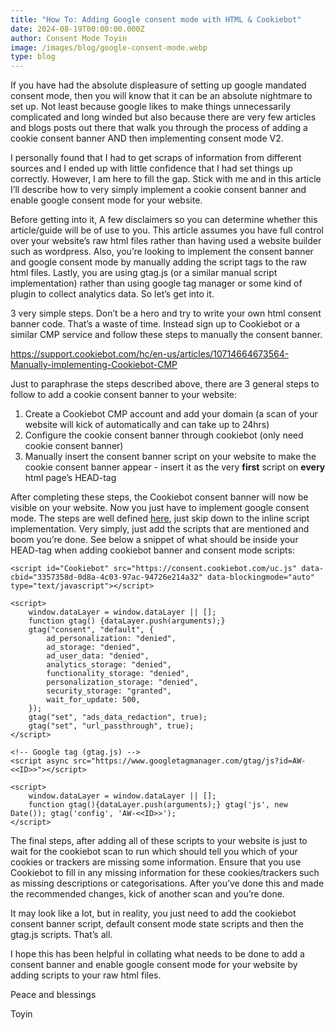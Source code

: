 ```yaml
---
title: "How To: Adding Google consent mode with HTML & Cookiebot"
date: 2024-08-19T00:00:00.000Z
author: Consent Mode Toyin
image: /images/blog/google-consent-mode.webp
type: blog
---
```

If you have had the absolute displeasure of setting up google mandated consent mode, then you will know that it can be an absolute nightmare to set up. Not least because google likes to make things unnecessarily complicated and long winded but also because there are very few articles and blogs posts out there that walk you through the process of adding a cookie consent banner AND then implementing consent mode V2. 

I personally found that I had to get scraps of information from different sources and I ended up with little confidence that I had set things up correctly. However, I am here to fill the gap. Stick with me and in this article I’ll describe how to very simply implement a cookie consent banner and enable google consent mode for your website.

Before getting into it, A few disclaimers so you can determine whether this article/guide will be of use to you. This article assumes you have full control over your website’s raw html files rather than having used a website builder such as wordpress. Also, you’re looking to implement the consent banner and google consent mode by manually adding the script tags to the raw html files. Lastly, you are using gtag.js (or a similar manual script implementation) rather than using google tag manager or some kind of plugin to collect analytics data. So let’s get into it. 

3 very simple steps. Don’t be a hero and try to write your own html consent banner code. That’s a waste of time. Instead sign up to Cookiebot or a similar CMP service and follow these steps to manually the consent banner.

<https://support.cookiebot.com/hc/en-us/articles/10714664673564-Manually-implementing-Cookiebot-CMP>

Just to paraphrase the steps described above, there are 3 general steps to follow to add a cookie consent banner to your website:

1. Create a Cookiebot CMP account and add your domain (a scan of your website will kick of automatically and can take up to 24hrs)
2. Configure the cookie consent banner through cookiebot (only need cookie consent banner)
3. Manually insert the consent banner script on your website to make the cookie consent banner appear - insert it as the very **first** script on **every** html page’s HEAD-tag

After completing these steps, the Cookiebot consent banner will now be visible on your website. Now you just have to implement google consent mode. The steps are well defined [here](https://support.cookiebot.com/hc/en-us/articles/360016047000-Implementing-Google-consent-mode#h_01HBWS079DZRM28JBSFD5W3S12), just skip down to the inline script implementation. Very simply, just add the scripts that are mentioned and boom you’re done. See below a snippet of what should be inside your HEAD-tag when adding cookiebot banner and consent mode scripts:

```
<script id="Cookiebot" src="https://consent.cookiebot.com/uc.js" data-cbid="3357358d-0d8a-4c03-97ac-94726e214a32" data-blockingmode="auto" type="text/javascript"></script>

<script>
    window.dataLayer = window.dataLayer || [];
    function gtag() {dataLayer.push(arguments);}
    gtag("consent", "default", {
        ad_personalization: "denied",
        ad_storage: "denied",
        ad_user_data: "denied",
        analytics_storage: "denied",
        functionality_storage: "denied",
        personalization_storage: "denied",
        security_storage: "granted",
        wait_for_update: 500,
    });
    gtag("set", "ads_data_redaction", true);
    gtag("set", "url_passthrough", true);
</script>

<!-- Google tag (gtag.js) --> 
<script async src="https://www.googletagmanager.com/gtag/js?id=AW-<<ID>>"></script> 

<script> 
    window.dataLayer = window.dataLayer || []; 
    function gtag(){dataLayer.push(arguments);} gtag('js', new Date()); gtag('config', 'AW-<<ID>>'); 
</script>
```

The final steps, after adding all of these scripts to your website is just to wait for the cookiebot scan to run which should tell you which of your cookies or trackers are missing some information. Ensure that you use Cookiebot to fill in any missing information for these cookies/trackers such as missing descriptions or categorisations. After you’ve done this and made the recommended changes, kick of another scan and you’re done. 

It may look like a lot, but in reality, you just need to add the cookiebot consent banner script, default consent mode state scripts and then the gtag.js scripts. That’s all. 

I hope this has been helpful in collating what needs to be done to add a consent banner and enable google consent mode for your website by adding scripts to your raw html files. 

Peace and blessings

Toyin
